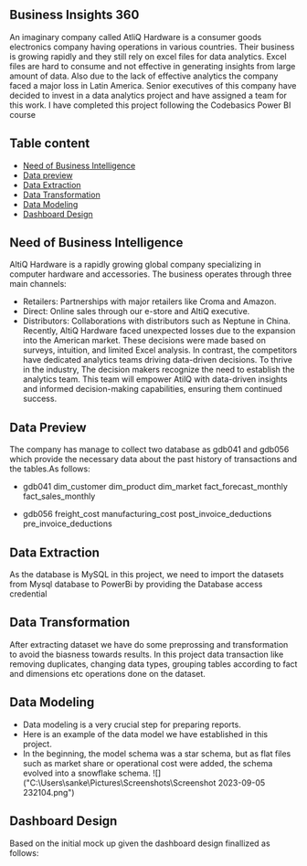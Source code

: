 ## Business Insights 360
An imaginary company called AtliQ Hardware is a consumer goods electronics company having operations in various countries. Their business is growing rapidly and they still rely on excel files for data analytics. Excel files are hard to consume and not effective in generating insights from large amount of data. Also due to the lack of effective analytics the company faced a major loss in Latin America.
Senior executives of this company have decided to invest in a data analytics project and have assigned a team for this work.
I have completed this project following the Codebasics Power BI course 
## Table content
* [Need of Business Intelligence](#Need-of-Business-Intelligence)
* [Data preview](Data-Preview)
* [Data Extraction](Data-Extraction)
* [Data Transformation](Data-Transformation)
* [Data Modeling](Data-Modeling)
* [Dashboard Design](Dashboard-Design)

## Need of Business Intelligence
AltiQ Hardware is a rapidly growing global company specializing in computer hardware and accessories. The business operates through three main channels:
- Retailers: Partnerships with major retailers like Croma and Amazon.
- Direct: Online sales through our e-store and AltiQ executive.
- Distributors: Collaborations with distributors such as Neptune in China.
Recently, AltiQ Hardware faced unexpected losses due to the expansion into the American market. These decisions were made based on surveys, intuition, and limited Excel analysis. In contrast, the competitors have dedicated analytics teams driving data-driven decisions.
To thrive in the industry, The decision makers recognize the need to establish the analytics team. This team will empower AtilQ with data-driven insights and informed decision-making capabilities, ensuring them continued success.

## Data Preview
The company has manage to collect two database as gdb041 and gdb056 which provide the necessary data about the past history of transactions and the tables.As follows:
- gdb041
dim_customer
dim_product
dim_market
fact_forecast_monthly
fact_sales_monthly

- gdb056 
freight_cost
manufacturing_cost
post_invoice_deductions
pre_invoice_deductions

## Data Extraction
As the database is MySQL in this project, we need to import the datasets from Mysql database to PowerBi by providing the Database access credential

## Data Transformation
After extracting dataset we have do some preprossing and transformation to avoid the biasness towards results. In this project data transaction like removing duplicates, changing data types, grouping tables according to fact and dimensions etc operations done on the dataset.

## Data Modeling
- Data modeling is a very crucial step for preparing reports.
- Here is an example of the data model we have established in this project.
- In the beginning, the model schema was a star schema, but as flat files such as market share or operational cost were added, the schema evolved into a snowflake schema.
![]("C:\Users\sanke\Pictures\Screenshots\Screenshot 2023-09-05 232104.png")

## Dashboard Design
Based on the initial mock up given the dashboard design finallized as follows:
